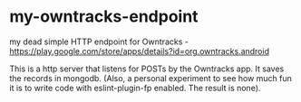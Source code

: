 # my-owntracks-endpoint
my dead simple HTTP endpoint for Owntracks - https://play.google.com/store/apps/details?id=org.owntracks.android

This is a http server that listens for POSTs by the Owntracks app. It saves the records in mongodb.
(Also, a personal experiment to see how much fun it is to write code with eslint-plugin-fp enabled. The result is none).



